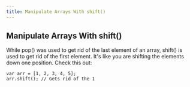 ```yaml
---
title: Manipulate Arrays With shift()
---
```

## Manipulate Arrays With shift()

<!-- The article goes here, in GitHub-flavored Markdown. Feel free to add YouTube videos, images, and CodePen/JSBin embeds  -->
While pop() was used to get rid of the last element of an array, shift() is used to get rid of the first element. It's like you are shifting the elements down one position. Check this out:

    var arr = [1, 2, 3, 4, 5];
    arr.shift(); // Gets rid of the 1

